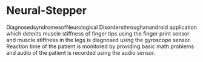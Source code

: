 # Neural-Stepper
DiagnosedsyndromesofNeurological Disordersthroughanandroid application which detects muscle stiffness of finger tips using the finger print sensor and muscle stiffness in the legs is diagnosed using the gyroscope sensor. Reaction time of the patient is monitored by providing basic math problems and audio of the patient is recorded using the audio sensor.
